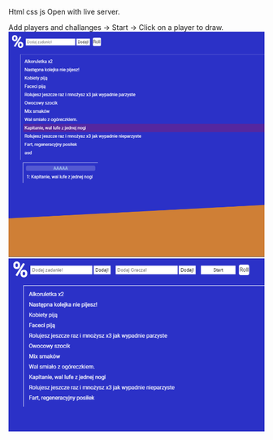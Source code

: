 Html css js
Open with live server.

Add players and challanges -> Start -> Click on a player to draw.
![Screenshot 1](readme__pic/86cde2f43e50c43a0d940ac848c138a3.png)
![Screenshot 2](readme__pic/88b5ec383af591476139523c6f1d1adc.png)
